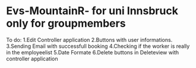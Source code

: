 # Evs-MountainR- for uni Innsbruck only for groupmembers 


To do: 1.Edit Controller application
       2.Buttons with user informations.
       3.Sending Email with successfull booking
       4.Checking if the worker is really in the employeelist
       5.Date Formate
       6.Delete buttons in Deleteview with controller application
